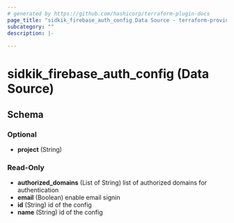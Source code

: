 ```yaml
---
# generated by https://github.com/hashicorp/terraform-plugin-docs
page_title: "sidkik_firebase_auth_config Data Source - terraform-provider-sidkik"
subcategory: ""
description: |-
  
---
```


# sidkik_firebase_auth_config (Data Source)





<!-- schema generated by tfplugindocs -->
## Schema

### Optional

- **project** (String)

### Read-Only

- **authorized_domains** (List of String) list of authorized domains for authentication
- **email** (Boolean) enable email signin
- **id** (String) id of the config
- **name** (String) id of the config


